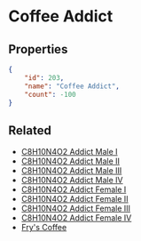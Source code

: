 # Coffee Addict

<no description available>

## Properties

```json
{
    "id": 203,
    "name": "Coffee Addict",
    "count": -100
}
```

## Related

- [C8H10N4O2 Addict Male I](../items/5349-c8h10n4o2-addict-male-i.md)
- [C8H10N4O2 Addict Male II](../items/5350-c8h10n4o2-addict-male-ii.md)
- [C8H10N4O2 Addict Male III](../items/5351-c8h10n4o2-addict-male-iii.md)
- [C8H10N4O2 Addict Male IV](../items/5352-c8h10n4o2-addict-male-iv.md)
- [C8H10N4O2 Addict Female I](../items/5353-c8h10n4o2-addict-female-i.md)
- [C8H10N4O2 Addict Female II](../items/5354-c8h10n4o2-addict-female-ii.md)
- [C8H10N4O2 Addict Female III](../items/5355-c8h10n4o2-addict-female-iii.md)
- [C8H10N4O2 Addict Female IV](../items/5356-c8h10n4o2-addict-female-iv.md)
- [Fry's Coffee](../items/5339-fry-s-coffee.md)

